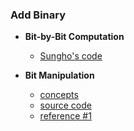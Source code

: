 ### Add Binary

- **Bit-by-Bit Computation**
    - [Sungho's code](source/sungho.py)

- **Bit Manipulation**
    - [concepts](images/)
    - [source code](source/)
    - [reference #1]() 
